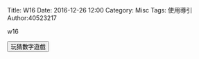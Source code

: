 Title: W16
Date: 2016-12-26 12:00
Category: Misc
Tags: 使用導引
Author:40523217

w16

<!-- PELICAN_END_SUMMARY -->

<!-- 導入 Brython 標準程式庫 -->

<script type="text/javascript" 
    src="https://cdn.rawgit.com/brython-dev/brython/master/www/src/brython_dist.js">
</script>

<!-- 啟動 Brython -->

<script>
window.onload=function(){
brython(1);
}
</script>

<!-- 以下實際利用  Brython 畫圖 -->
<div id="con"></div>
<script type="text/python3">
from browser import alert
from browser import document
from browser import html
import random
#print("test")
#alert("test")
con1=document["con"]
標準答案 = random.randint(1, 100)

con1<=str(標準答案)
'''
try:
    for i in range(1):
        #con1<="test"+"<br />"
        yourInput=int(input("請輸入一個整數!"))
        # con1 <="test"+html.BR()
        output = yourInput + 1
        con1 <="你輸入的整數加上1之後，為" + str(output)
except:
    con1 <= "輸入整數啦 耖!"
'''
def b1(e):
    alert("alert123")
    
    #coding: utf-8
# 猜數字遊戲
import random
   
標準答案 = random.randint(1, 100)
你猜的數字 = int(input("請輸入您所猜的整數:"))
猜測次數 = 1
while 標準答案 != 你猜的數字:
    if 標準答案 < 你猜的數字:
        print("太大了，再猜一次 :)加油")
    else:
        print("太小了，再猜一次 :)加油")
    你猜的數字 = int(input("請輸入您所猜的整數:"))
    猜測次數 += 1
   
print("猜對了！總共猜了", 猜測次數, "次")
document["b1"].bind("click",b1)

</script>
<button id="b1">玩猜數字遊戲</button>